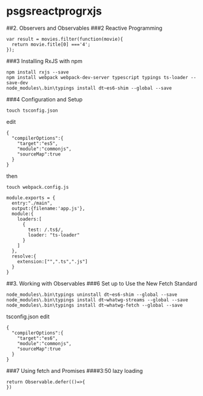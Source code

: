 # psgsreactprogrxjs
##2. Observers and Observables
###2 Reactive Programming
```
var result = movies.filter(function(movie){
  return movie.fitle[0] ==='4';
});
```

###3 Installing RxJS with npm
```
npm install rxjs --save
npm install webpack webpack-dev-server typescript typings ts-loader --save-dev
node_modules\.bin\typings install dt~es6-shim --global --save 
```

###4 Configuration and Setup
```
touch tsconfig.json
```
edit
```
{
  "compilerOptions":{
    "target":"es5",
    "module":"commonjs",
    "sourceMap":true
  }
}
```
then
```
touch webpack.config.js
```
```
module.exports = {
  entry:"./main",
  output:{filename:'app.js'},
  module:{
    loaders:[
      {
        test: /.ts$/,
        loader: "ts-loader"
      }
    ]
  },
  resolve:{
    extension:["",".ts",".js"]
  }
}
```


##3. Working with Observables
###6 Set up to Use the New Fetch Standard
```
node_modules\.bin\typings uninstall dt~es6-shim --global --save 
node_modules\.bin\typings install dt~whatwg-streams --global --save 
node_modules\.bin\typings install dt~whatwg-fetch --global --save 
```
tsconfig.json
edit
```
{
  "compilerOptions":{
    "target":"es6",
    "module":"commonjs",
    "sourceMap":true
  }
}
```

###7 Using fetch and Promises
####3:50 lazy loading
```
return Observable.defer(()=>{
})
```
